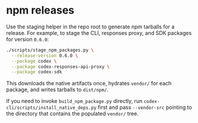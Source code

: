# npm releases

Use the staging helper in the repo root to generate npm tarballs for a release. For
example, to stage the CLI, responses proxy, and SDK packages for version `0.6.0`:

```bash
./scripts/stage_npm_packages.py \
  --release-version 0.6.0 \
  --package codex \
  --package codex-responses-api-proxy \
  --package codex-sdk
```

This downloads the native artifacts once, hydrates `vendor/` for each package, and writes
tarballs to `dist/npm/`.

If you need to invoke `build_npm_package.py` directly, run
`codex-cli/scripts/install_native_deps.py` first and pass `--vendor-src` pointing to the
directory that contains the populated `vendor/` tree.

